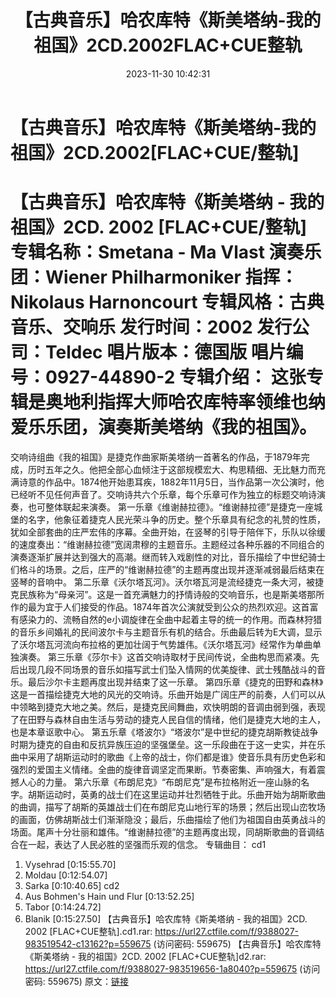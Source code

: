 ﻿---
title: 【古典音乐】哈农库特《斯美塔纳-我的祖国》2CD.2002FLAC+CUE整轨
date: 2023-11-30 10:42:31
categories: 外语音乐
tags: 外语音乐
---
# 【古典音乐】哈农库特《斯美塔纳-我的祖国》2CD.2002[FLAC+CUE/整轨]

【古典音乐】哈农库特《斯美塔纳 - 我的祖国》2CD. 2002
[FLAC+CUE/整轨]
专辑名称：Smetana - Ma Vlast
演奏乐团：Wiener Philharmoniker
指挥：Nikolaus Harnoncourt
专辑风格：古典音乐、交响乐
发行时间：2002
发行公司：Teldec
唱片版本：德国版
唱片编号：0927-44890-2
专辑介绍：
这张专辑是奥地利指挥大师哈农库特率领维也纳爱乐乐团，演奏斯美塔纳《我的祖国》。
======================
交响诗组曲《我的祖国》是捷克作曲家斯美塔纳一首著名的作品，于1879年完成，历时五年之久。他把全部心血倾注于这部规模宏大、构思精细、无比魅力而充满诗意的作品中。1874他开始患耳疾，1882年11月5日，当作品第一次公演时，他已经听不见任何声音了。交响诗共六个乐章，每个乐章可作为独立的标题交响诗演奏，也可整体联起来演奏。
第一乐章《维谢赫拉德》。“维谢赫拉德”是捷克一座城堡的名字，他象征着捷克人民光荣斗争的历史。整个乐章具有纪念的礼赞的性质，犹如全部套曲的庄严宏伟的序幕。全曲开始，在竖琴的引导于陪伴下，乐队以徐缓的速度奏出：“维谢赫拉德”宽阔肃穆的主题音乐。主题经过各种乐器的不同组合的演奏逐渐扩展并达到强大的高潮。继而转入戏剧性的对比，音乐描绘了中世纪骑士们格斗的场景。之后，庄严的“维谢赫拉德”的主题再度出现并逐渐减弱最后结束在竖琴的音响中。
第二乐章《沃尔塔瓦河》。沃尔塔瓦河是流经捷克一条大河，被捷克民族称为“母亲河”。这是一首充满魅力的抒情诗般的交响音乐，也是斯美塔那所作的最为宜于人们接受的作品。1874年首次公演就受到公众的热烈欢迎。这首富有感染力的、流畅自然的e小调旋律在全曲中起着主导的统一的作用。而森林狩猎的音乐乡间婚礼的民间波尔卡与主题音乐有机的结合。乐曲最后转为E大调，显示了沃尔塔瓦河流向布拉格的更加壮阔于气势雄伟。《沃尔塔瓦河》经常作为单曲单独演奏。
第三乐章《莎尔卡》这首交响诗取材于民间传说，全曲构思而紧凑。先后出现几段不同场景的音乐如描写武士们坠入情网的优美旋律、武士残酷战斗的音乐。最后沙尔卡主题再度出现并结束了这一乐章。
第四乐章《捷克的田野和森林》这是一首描绘捷克大地的风光的交响诗。乐曲开始是广阔庄严的前奏，人们可以从中领略到捷克大地之美。然后，是捷克民间舞曲，欢快明朗的音调由弱到强，表现了在田野与森林自由生活与劳动的捷克人民自信的情绪，他们是捷克大地的主人，也是本章讴歌中心。
第五乐章《塔波尔》“塔波尔”是中世纪的捷克胡斯教徒战争时期为捷克的自由和反抗异族压迫的坚强堡垒。这一乐段曲在于这一史实，并在乐曲中采用了胡斯运动时的歌曲《上帝的战士，你们都是谁》使音乐具有历史色彩和强烈的爱国主义情绪。全曲的旋律音调坚定而果断。节奏密集、声响强大，有着震撼人心的力量。
第六乐章《布朗尼克》“布朗尼克”是布拉格附近一座山脉的名字。胡斯运动时，英勇的战士们在这里运动并壮烈牺牲于此。乐曲开始为胡斯歌曲的曲调，描写了胡斯的英雄战士们在布朗尼克山地行军的场景；然后出现山峦牧场的画面，仿佛胡斯战士们渐渐隐没；最后，乐曲描绘了他们为祖国自由英勇战斗的场面。尾声十分壮丽和雄伟。“维谢赫拉德”的主题再度出现，同胡斯歌曲的音调结合在一起，表达了人民必胜的坚强而乐观的信念。
专辑曲目：
cd1
01. Vysehrad [0:15:55.70]
02. Moldau [0:12:54.07]
03. Sarka [0:10:40.65]
cd2
01. Aus Bohmen's Hain und Flur [0:13:52.25]
02. Tabor [0:14:24.72]
03. Blanik [0:15:27.50]
【古典音乐】哈农库特《斯美塔纳 - 我的祖国》2CD. 2002 [FLAC+CUE整轨].cd1.rar: https://url27.ctfile.com/f/9388027-983519542-c13162?p=559675
(访问密码: 559675)
【古典音乐】哈农库特《斯美塔纳 - 我的祖国》2CD. 2002 [FLAC+CUE整轨]d2.rar: https://url27.ctfile.com/f/9388027-983519656-1a8040?p=559675
(访问密码: 559675)
原文：[链接](https://blog.sina.com.cn/s/blog_1647c7e76010313vl.html)